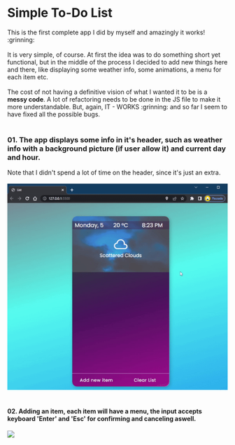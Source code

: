 <h1>Simple To-Do List</h1>
This is the first complete app I did by myself and amazingly it works! :grinning: <br><br>
It is very simple, of course. At first the idea was to do something short yet functional, but in the middle of the process I decided to add new things here and there, like displaying some weather info, some animations, a menu for each item etc.<br><br>
The cost of not having a definitive vision of what I wanted it to be is a <strong>messy code</strong>. A lot of refactoring needs to be done in the JS file to make it more understandable. But, again, IT - WORKS :grinning: and so far I seem to have fixed all the possible bugs.<br><br>

<h3>01. The app displays some info in it's header, such as weather info with a background picture (if user allow it) and current day and hour.</h3>
Note that I didn't spend a lot of time on the header, since it's just an extra. 
<br><br>
<img src='assets/to_readme/test1.gif'  />
<br><br>
<h4>02. Adding an item, each item will have a menu, the input accepts keyboard 'Enter' and 'Esc' for confirming and canceling aswell.</h4>
<img height=500 src='assets/to_readme/test2.gif'  />
